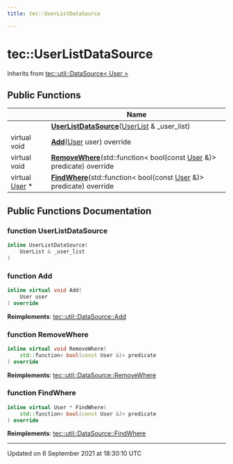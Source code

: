 ```yaml
---
title: tec::UserListDataSource

---
```


# tec::UserListDataSource





Inherits from [tec::util::DataSource< User >](/engine/Classes/classtec_1_1util_1_1_data_source/)

## Public Functions

|                | Name           |
| -------------- | -------------- |
| | **[UserListDataSource](/engine/Classes/classtec_1_1_user_list_data_source/#function-userlistdatasource)**([UserList](/engine/Classes/classtec_1_1_user_list/) & _user_list) |
| virtual void | **[Add](/engine/Classes/classtec_1_1_user_list_data_source/#function-add)**([User](/engine/Classes/classtec_1_1user_1_1_user/) user) override |
| virtual void | **[RemoveWhere](/engine/Classes/classtec_1_1_user_list_data_source/#function-removewhere)**(std::function< bool(const [User](/engine/Classes/classtec_1_1user_1_1_user/) &)> predicate) override |
| virtual [User](/engine/Classes/classtec_1_1user_1_1_user/) * | **[FindWhere](/engine/Classes/classtec_1_1_user_list_data_source/#function-findwhere)**(std::function< bool(const [User](/engine/Classes/classtec_1_1user_1_1_user/) &)> predicate) override |

## Public Functions Documentation

### function UserListDataSource

```cpp
inline UserListDataSource(
    UserList & _user_list
)
```


### function Add

```cpp
inline virtual void Add(
    User user
) override
```


**Reimplements**: [tec::util::DataSource::Add](/engine/Classes/classtec_1_1util_1_1_data_source/#function-add)


### function RemoveWhere

```cpp
inline virtual void RemoveWhere(
    std::function< bool(const User &)> predicate
) override
```


**Reimplements**: [tec::util::DataSource::RemoveWhere](/engine/Classes/classtec_1_1util_1_1_data_source/#function-removewhere)


### function FindWhere

```cpp
inline virtual User * FindWhere(
    std::function< bool(const User &)> predicate
) override
```


**Reimplements**: [tec::util::DataSource::FindWhere](/engine/Classes/classtec_1_1util_1_1_data_source/#function-findwhere)


-------------------------------

Updated on  6 September 2021 at 18:30:10 UTC